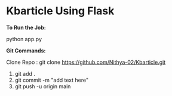 # Kbarticle Using Flask

**To Run the Job:**

python app.py

**Git Commands:**

Clone Repo : git clone https://github.com/Nithya-02/Kbarticle.git

1. git add .
2. git commit -m "add text here"
3. git push -u origin main


